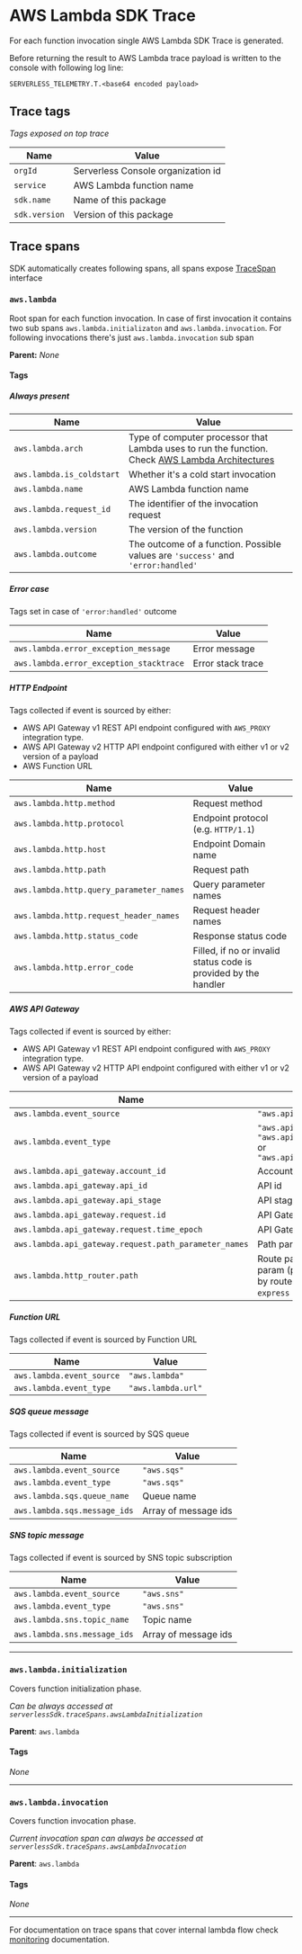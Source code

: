 # AWS Lambda SDK Trace

For each function invocation single AWS Lambda SDK Trace is generated.

Before returning the result to AWS Lambda trace payload is written to the console with following log line:

```
SERVERLESS_TELEMETRY.T.<base64 encoded payload>
```

## Trace tags

_Tags exposed on top trace_

| Name          | Value                              |
| ------------- | ---------------------------------- |
| `orgId`       | Serverless Console organization id |
| `service`     | AWS Lambda function name           |
| `sdk.name`    | Name of this package               |
| `sdk.version` | Version of this package            |

## Trace spans

SDK automatically creates following spans, all spans expose [TraceSpan](trace-span.md) interface

### `aws.lambda`

Root span for each function invocation. In case of first invocation it contains two sub spans `aws.lambda.initializaton` and `aws.lambda.invocation`. For following invocations there's just `aws.lambda.invocation` sub span

**Parent:** _None_

#### Tags

##### Always present

| Name                      | Value                                                                                                                                                                |
| ------------------------- | -------------------------------------------------------------------------------------------------------------------------------------------------------------------- |
| `aws.lambda.arch`         | Type of computer processor that Lambda uses to run the function. Check [AWS Lambda Architectures](https://docs.aws.amazon.com/lambda/latest/dg/foundation-arch.html) |
| `aws.lambda.is_coldstart` | Whether it's a cold start invocation                                                                                                                                 |
| `aws.lambda.name`         | AWS Lambda function name                                                                                                                                             |
| `aws.lambda.request_id`   | The identifier of the invocation request                                                                                                                             |
| `aws.lambda.version`      | The version of the function                                                                                                                                          |
| `aws.lambda.outcome`      | The outcome of a function. Possible values are `'success'` and `'error:handled'`                                                                                     |

##### Error case

Tags set in case of `'error:handled'` outcome

| Name                                    | Value             |
| --------------------------------------- | ----------------- |
| `aws.lambda.error_exception_message`    | Error message     |
| `aws.lambda.error_exception_stacktrace` | Error stack trace |

##### HTTP Endpoint

Tags collected if event is sourced by either:

- AWS API Gateway v1 REST API endpoint configured with `AWS_PROXY` integration type.
- AWS API Gateway v2 HTTP API endpoint configured with either v1 or v2 version of a payload
- AWS Function URL

| Name                                    | Value                                                           |
| --------------------------------------- | --------------------------------------------------------------- |
| `aws.lambda.http.method`                | Request method                                                  |
| `aws.lambda.http.protocol`              | Endpoint protocol (e.g. `HTTP/1.1`)                             |
| `aws.lambda.http.host`                  | Endpoint Domain name                                            |
| `aws.lambda.http.path`                  | Request path                                                    |
| `aws.lambda.http.query_parameter_names` | Query parameter names                                           |
| `aws.lambda.http.request_header_names`  | Request header names                                            |
| `aws.lambda.http.status_code`           | Response status code                                            |
| `aws.lambda.http.error_code`            | Filled, if no or invalid status code is provided by the handler |

##### AWS API Gateway

Tags collected if event is sourced by either:

- AWS API Gateway v1 REST API endpoint configured with `AWS_PROXY` integration type.
- AWS API Gateway v2 HTTP API endpoint configured with either v1 or v2 version of a payload

| Name                                                  | Value                                                                                            |
| ----------------------------------------------------- | ------------------------------------------------------------------------------------------------ |
| `aws.lambda.event_source`                             | `"aws.apigateway"`                                                                               |
| `aws.lambda.event_type`                               | `"aws.apigateway.rest"`, `"aws.apigatewayv2.http.v1"` or `"aws.apigatewayv2.http.v2"`            |
| `aws.lambda.api_gateway.account_id`                   | Account id of API Gateway                                                                        |
| `aws.lambda.api_gateway.api_id`                       | API id                                                                                           |
| `aws.lambda.api_gateway.api_stage`                    | API stage                                                                                        |
| `aws.lambda.api_gateway.request.id`                   | API Gateway request id                                                                           |
| `aws.lambda.api_gateway.request.time_epoch`           | API Gateway request time                                                                         |
| `aws.lambda.api_gateway.request.path_parameter_names` | Path parameter names                                                                             |
| `aws.lambda.http_router.path`                         | Route path with unresolved param (potentally overriden by router framework as `express` if used) |

##### Function URL

Tags collected if event is sourced by Function URL

| Name                      | Value              |
| ------------------------- | ------------------ |
| `aws.lambda.event_source` | `"aws.lambda"`     |
| `aws.lambda.event_type`   | `"aws.lambda.url"` |

##### SQS queue message

Tags collected if event is sourced by SQS queue

| Name                         | Value                |
| ---------------------------- | -------------------- |
| `aws.lambda.event_source`    | `"aws.sqs"`          |
| `aws.lambda.event_type`      | `"aws.sqs"`          |
| `aws.lambda.sqs.queue_name`  | Queue name           |
| `aws.lambda.sqs.message_ids` | Array of message ids |

##### SNS topic message

Tags collected if event is sourced by SNS topic subscription

| Name                         | Value                |
| ---------------------------- | -------------------- |
| `aws.lambda.event_source`    | `"aws.sns"`          |
| `aws.lambda.event_type`      | `"aws.sns"`          |
| `aws.lambda.sns.topic_name`  | Topic name           |
| `aws.lambda.sns.message_ids` | Array of message ids |

---

### `aws.lambda.initialization`

Covers function initialization phase.

_Can be always accessed at `serverlessSdk.traceSpans.awsLambdaInitialization`_

**Parent**: `aws.lambda`

#### Tags

_None_

---

### `aws.lambda.invocation`

Covers function invocation phase.

_Current invocation span can always be accessed at `serverlessSdk.traceSpans.awsLambdaInvocation`_

**Parent**: `aws.lambda`

#### Tags

_None_

---

For documentation on trace spans that cover internal lambda flow check [monitoring](./monitoring.md) documentation.
